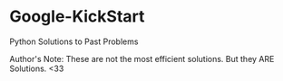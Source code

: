 # Google-KickStart
Python Solutions to Past Problems


Author's Note: 
These are not the most efficient solutions. But they ARE Solutions. <33

